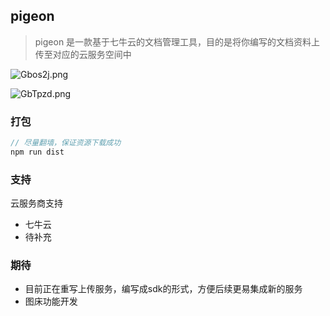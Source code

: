 ## pigeon

> pigeon 是一款基于七牛云的文档管理工具，目的是将你编写的文档资料上传至对应的云服务空间中

![Gbos2j.png](https://s1.ax1x.com/2020/04/11/Gbos2j.png)



![GbTpzd.png](https://s1.ax1x.com/2020/04/11/GbTpzd.png)

### 打包

```java
// 尽量翻墙，保证资源下载成功
npm run dist
```

### 支持

云服务商支持

- 七牛云
- 待补充

### 期待

- 目前正在重写上传服务，编写成sdk的形式，方便后续更易集成新的服务
- 图床功能开发

